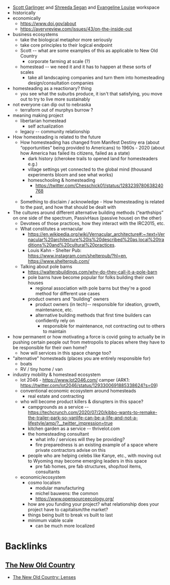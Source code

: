 - [Scott Garlinger](<Scott Garlinger.md>) and [Shreeda Segan](<Shreeda Segan.md>) and [Evangeline Louise](<Evangeline Louise.md>) workspace 
- historically  
- economically
    - https://www.doi.gov/about
    - https://averyreview.com/issues/43/on-the-inside-out 
- business ecosystems
    - take the biological metaphor more seriously 
    - take core principles to their logical endpoint 
    - Scott -- what are some examples of this as applicable to New Old Country 
        - corporate farming at scale (?) 
    - homestead -- we need it and it has to happen at these sorts of scales
        - take all landscaping companies and turn them into homesteading design/consultation companies  
- homesteading as a reactionary? thing 
    - you see what the suburbs produce, it isn't that satisfying, you move out to try to live more sustainably 
- not everyone can dip out to nebraska 
    - terraform out of murphys burrow ? 
- meaning making project 
    - libertarian homestead
        - self actualization 
    - legacy -- community relationship
- How homesteading is related to the future
    - How homesteading has changed from Manifest Destiny era (about “opportunities” being provided to Americans) to 1960s - 2020 (about how America has failed its citizens, failed as a state)
        - dark history (cherokee trails to opened land for homesteaders e.g.) 
        - village settings yet connected to the global mind (thousand experiments bloom and see what works)
        - homeschooling & homesteading
            - https://twitter.com/Chesschick01/status/1283239780638240768
            - 
    - Something to disclaim / acknowledge - How homesteading is related to the past, and how that should be dealt with
- The cultures around different alternative building methods (“earthships” on one side of the spectrum, PassivHaus (passive house) on the other)
    - Devotees of those practices, how they interact with the IRC2015, etc.
    - What constitutes a vernacular
        - https://en.wikipedia.org/wiki/Vernacular_architecture#:~:text=Vernacular%20architecture%20is%20described%20as,local%20traditions%20and%20cultural%20practices.
        - Louis Kahn - Shelter Pub: https://www.instagram.com/shelterpub/?hl=en, https://www.shelterpub.com/
    - Talking about pole barns
        - https://waltersbuildings.com/why-do-they-call-it-a-pole-barn
        - pole barns have become popular for folks building their own houses 
            - regional association with pole barns but they're a good method for different use cases 
        - product owners and "building" owners 
            - product owners (in tech)-- responsible for ideation, growth, maintenance, etc. 
            - alternative building methods that first time builders can confidently rely on 
                - responsible for maintenance, not contracting out to others to maintain 
- how permanent or how motivating a force is covid going to actually be in pushing certain people out from metropolis to places where they have to be responsible for their own home? 
    - how will services in this space change too? 
- "alternative" homesteads (places you are entirely responsible for)
    - boats 
    - RV / tiny home / van 
- industry mobility  & homestead ecosystem 
    - lot 2046 - https://www.lot2046.com/ camper (ARK1: https://twitter.com/lot2046/status/1293300691885338624?s=09)
    - conventional economic ecosystem around homesteads
        -  real estate and contracting 
    - who will become product killers & disrupters in this space? 
        - campgrounds as a service -- https://techcrunch.com/2020/07/20/kibbo-wants-to-remake-the-trailer-park-so-vanlife-can-be-a-life-and-not-a-lifestyle/amp/?__twitter_impression=true
        - kitchen garden as a service -- thrivelot.com 
        - the homesteading consultant 
            - what info / services will they be providing? 
            - fire preparedness is an existing example of a space where private contractors advise on this 
        - people who are helping celebs like Kanye, etc., with moving out to Wyoming may become emerging leaders in this space
            - pre fab homes, pre fab structures, shop/tool items, consultants 
    - economic/ecosystem 
        - cosmo localism 
            - modular manufacturing 
            - michel bauwens: the common 
            - https://www.opensourceecology.org/ 
        - how are you funding your project? what relationship does your project have to capitalism/the market?
        - things being built to break vs built to last 
        - minimum viable scale 
            - can be much more localized 

# Backlinks
## [The New Old Country](<The New Old Country.md>)
- [The New Old Country: Lenses](<The New Old Country: Lenses.md>)

